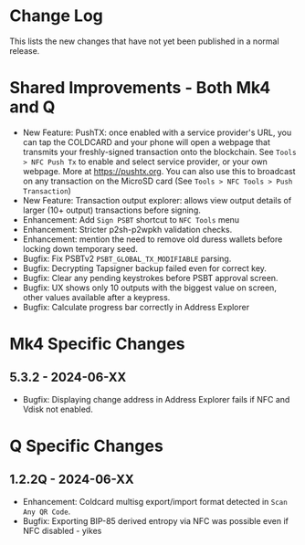 # Change Log

This lists the new changes that have not yet been published in a normal release.

# Shared Improvements - Both Mk4 and Q

- New Feature: PushTX: once enabled with a service provider's URL, you can tap the COLDCARD
  and your phone will open a webpage that transmits your freshly-signed transaction onto
  the blockchain. See `Tools > NFC Push Tx` to enable and select service provider, or your
  own webpage. More at <https://pushtx.org>. You can also use this to broadcast on any
  transaction on the MicroSD card (See `Tools > NFC Tools > Push Transaction`)
- New Feature: Transaction output explorer: allows view output details of larger (10+ output)
  transactions before signing.
- Enhancement: Add `Sign PSBT` shortcut to `NFC Tools` menu
- Enhancement: Stricter p2sh-p2wpkh validation checks.
- Enhancement: mention the need to remove old duress wallets before locking down temporary seed.
- Bugfix: Fix PSBTv2 `PSBT_GLOBAL_TX_MODIFIABLE` parsing.
- Bugfix: Decrypting Tapsigner backup failed even for correct key.
- Bugfix: Clear any pending keystrokes before PSBT approval screen.
- Bugfix: UX shows only 10 outputs with the biggest value on screen, other values available
  after a keypress.
- Bugfix: Calculate progress bar correctly in Address Explorer

# Mk4 Specific Changes

## 5.3.2 - 2024-06-XX

- Bugfix: Displaying change address in Address Explorer fails if NFC and Vdisk not enabled.


# Q Specific Changes

## 1.2.2Q - 2024-06-XX

- Enhancement: Coldcard multisg export/import format detected in `Scan Any QR Code`.
- Bugfix: Exporting BIP-85 derived entropy via NFC was possible even if NFC disabled - yikes 


